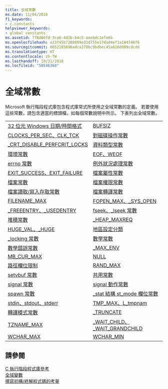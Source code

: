 ```yaml
---
title: 全域常數
ms.date: 11/04/2016
f1_keywords:
- c.constants
helpviewer_keywords:
- global constants
ms.assetid: 778d86fd-3ca6-4d2b-b4c5-aee6dc1efe6b
ms.openlocfilehash: a23f45b7208899e31d755e17dad4ef1a184746f6
ms.sourcegitcommit: 6052185696adca270bc9bdbec45a626dd89cdcdd
ms.translationtype: HT
ms.contentlocale: zh-TW
ms.lasthandoff: 10/31/2018
ms.locfileid: "50546368"
---
```

# <a name="global-constants"></a>全域常數

Microsoft 執行階段程式庫包含程式庫常式所使用之全域常數的定義。 若要使用這些常數，請包含適當的標頭檔，如每個常數說明中所示。 下表列出全域常數。

|||
|-|-|
|[32 位元 Windows 日期/時間格式](../c-runtime-library/32-bit-windows-time-date-formats.md)|[BUFSIZ](../c-runtime-library/bufsiz.md)|
|[CLOCKS_PER_SEC、CLK_TCK](../c-runtime-library/clocks-per-sec-clk-tck.md)|[對磁碟操作常數](../c-runtime-library/commit-to-disk-constants.md)|
|[_CRT_DISABLE_PERFCRIT_LOCKS](../c-runtime-library/crt-disable-perfcrit-locks.md)|[資料類型常數](../c-runtime-library/data-type-constants.md)|
|[環境常數](../c-runtime-library/environmental-constants.md)|[EOF、WEOF](../c-runtime-library/eof-weof.md)|
|[errno 常數](../c-runtime-library/errno-constants.md)|[例外狀況處理常數](../c-runtime-library/exception-handling-constants.md)|
|[EXIT_SUCCESS、EXIT_FAILURE](../c-runtime-library/exit-success-exit-failure.md)|[檔案屬性常數](../c-runtime-library/file-attribute-constants.md)|
|[檔案常數](../c-runtime-library/file-constants.md)|[檔案權限常數](../c-runtime-library/file-permission-constants.md)|
|[檔案讀取/寫入存取常數](../c-runtime-library/file-read-write-access-constants.md)|[檔案轉譯常數](../c-runtime-library/file-translation-constants.md)|
|[FILENAME_MAX](../c-runtime-library/filename-max.md)|[FOPEN_MAX、_SYS_OPEN](../c-runtime-library/fopen-max-sys-open.md)|
|[_FREEENTRY、_USEDENTRY](../c-runtime-library/freeentry-usedentry.md)|[fseek、_lseek 常數](../c-runtime-library/fseek-lseek-constants.md)|
|[堆積常數](../c-runtime-library/heap-constants.md)|[_HEAP_MAXREQ](../c-runtime-library/heap-maxreq.md)|
|[HUGE_VAL、_HUGE](../c-runtime-library/huge-val-huge.md)|[地區設定分類](../c-runtime-library/locale-categories.md)|
|[_locking 常數](../c-runtime-library/locking-constants.md)|[數學常數](../c-runtime-library/math-constants.md)|
|[數學錯誤常數](../c-runtime-library/math-error-constants.md)|[_MAX_ENV](../c-runtime-library/max-env.md)|
|[MB_CUR_MAX](../c-runtime-library/mb-cur-max.md)|[NULL](../c-runtime-library/null-crt.md)|
|[路徑欄位限制](../c-runtime-library/path-field-limits.md)|[RAND_MAX](../c-runtime-library/rand-max.md)|
|[setvbuf 常數](../c-runtime-library/setvbuf-constants.md)|[共用常數](../c-runtime-library/sharing-constants.md)|
|[signal 常數](../c-runtime-library/signal-constants.md)|[signal 動作常數](../c-runtime-library/signal-action-constants.md)|
|[spawn 常數](../c-runtime-library/spawn-constants.md)|[_stat 結構 st_mode 欄位常數](../c-runtime-library/stat-structure-st-mode-field-constants.md)|
|[stdin、stdout、stderr](../c-runtime-library/stdin-stdout-stderr.md)|[TMP_MAX、L_tmpnam](../c-runtime-library/tmp-max-l-tmpnam.md)|
|[轉譯模式常數](../c-runtime-library/translation-mode-constants.md)|[_TRUNCATE](../c-runtime-library/truncate.md)|
|[TZNAME_MAX](../c-runtime-library/tzname-max.md)|[_WAIT_CHILD、_WAIT_GRANDCHILD](../c-runtime-library/wait-child-wait-grandchild.md)|
|[WCHAR_MAX](../c-runtime-library/wchar-max.md)|[WCHAR_MIN](../c-runtime-library/wchar-min.md)|

## <a name="see-also"></a>請參閱

[C 執行階段程式庫參考](../c-runtime-library/c-run-time-library-reference.md)<br/>
[全域變數](../c-runtime-library/global-variables.md)<br/>
[撰寫初構/終解程式碼的考量](../cpp/considerations-for-writing-prolog-epilog-code.md)